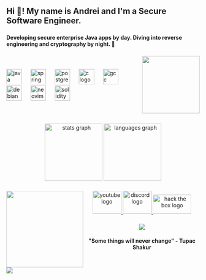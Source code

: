 <h2 align="left">Hi 👋! My name is Andrei and I'm a Secure Software Engineer.</h2>

###

<h4 align="left">Developing secure enterprise Java apps by day. Diving into reverse engineering and cryptography by night. 🔐</h4>

###

<img align="right" height="150" src="https://media.giphy.com/media/v1.Y2lkPTc5MGI3NjExNXAxaGlqaG16OHBkdGIwM2dpaDg5OXJ3ZzAyZGlmNGJ2ZWVpOTM1diZlcD12MV9naWZzX3NlYXJjaCZjdD1n/jlVObChD6Fb5C/giphy.gif"  />

###

<br>
<br>

<div align="left">
  <img src="https://cdn.jsdelivr.net/gh/devicons/devicon/icons/java/java-original.svg" height="40" alt="java logo"  />
  <img width="15" />
  <img src="https://cdn.simpleicons.org/spring/6DB33F" height="40" alt="spring logo"  />
  <img width="15" />
  <img src="https://cdn.jsdelivr.net/gh/devicons/devicon@latest/icons/kalilinux/kalilinux-original.svg" height="40" alt="postgresql logo"  />
  <img width="15" />
  <img src="https://skillicons.dev/icons?i=c" height="40" alt="c logo"  />
  <img width="15" />
  <img src="https://cdn.jsdelivr.net/gh/devicons/devicon/icons/gcc/gcc-original.svg" height="40" alt="gcc logo"  />
  <img width="15" />
  <img src="https://cdn.jsdelivr.net/gh/devicons/devicon/icons/debian/debian-original.svg" height="40" alt="debian logo"  />
  <img width="15" />
  <img src="https://cdn.jsdelivr.net/gh/devicons/devicon@latest/icons/redhat/redhat-plain-wordmark.svg" height="40" alt="neovim logo"  />
  <img width="15" />
  <img src="https://cdn.simpleicons.org/solidity/363636" height="40" alt="solidity logo"  />
</div>

###

<br clear="both">
<br>

<div align="center">
  <img src="https://github-readme-stats.vercel.app/api?username=andrei2308&hide_title=false&hide_rank=false&show_icons=true&include_all_commits=true&count_private=true&disable_animations=false&theme=radical&locale=en&hide_border=false" height="150" alt="stats graph"  />
  <img src="https://github-readme-stats.vercel.app/api/top-langs?username=andrei2308&locale=en&hide_title=false&layout=compact&card_width=320&langs_count=5&theme=radical&hide_border=false" height="150" alt="languages graph"  />
</div>

###

<img align="left" height="200" src="https://media.giphy.com/media/v1.Y2lkPTc5MGI3NjExMHRxZzRmdThjNmtnNjY1anB1c3dlOGs3eWI2amY1M2VleW9uM2l0dyZlcD12MV9naWZzX3NlYXJjaCZjdD1n/140exlTwGNgm3u/giphy.gif"  />

###

<div align="center">
  <a href="https://www.youtube.com/@chitzoiu840" target="_blank">
    <img src="https://raw.githubusercontent.com/maurodesouza/profile-readme-generator/master/src/assets/icons/social/youtube/default.svg" width="75" height="60" alt="youtube logo"  />
  </a>
  <a href="https://www.discordapp.com/users/272020370331009024" target="_blank">
    <img src="https://raw.githubusercontent.com/maurodesouza/profile-readme-generator/master/src/assets/icons/social/discord/default.svg" width="75" height="60" alt="discord logo"  />
  </a>
  <a href="https://app.hackthebox.com/profile/2254065" target="_blank">
    <img src="https://external-content.duckduckgo.com/iu/?u=https%3A%2F%2Fredtiseg.com%2Fwp-content%2Fuploads%2F2022%2F08%2FHTB-Logo-Verticall_RGB_DarkText_1024-1024x614.png&f=1&nofb=1&ipt=82e1b55d54e0c925052a597dd604efcb1f6dfadc2aaf347cabf1823f8ee4d3cf" width="100" height="50" alt="hack the box logo"/>    
  </a>
</div>

###

<div align="center">
  <img src="https://visitor-badge.laobi.icu/badge?page_id=andrei2308.andrei2308&left_color=midnightblue&right_color=darkmagenta&left_text=stalkers"  />
</div>
<h4 align="center">"Some things will never change" - Tupac Shakur</h4>

###

<br clear="both">

<div>
  <img style="100%" src="https://capsule-render.vercel.app/api?type=waving&height=100&section=footer&reversal=false&text=andrei2308&fontSize=50&fontColor=FFFFFF&fontAlign=50&fontAlignY=50&stroke=-&descSize=20&descAlign=50&descAlignY=50&textBg=false&color=FFFFFF"  />
</div>

###

